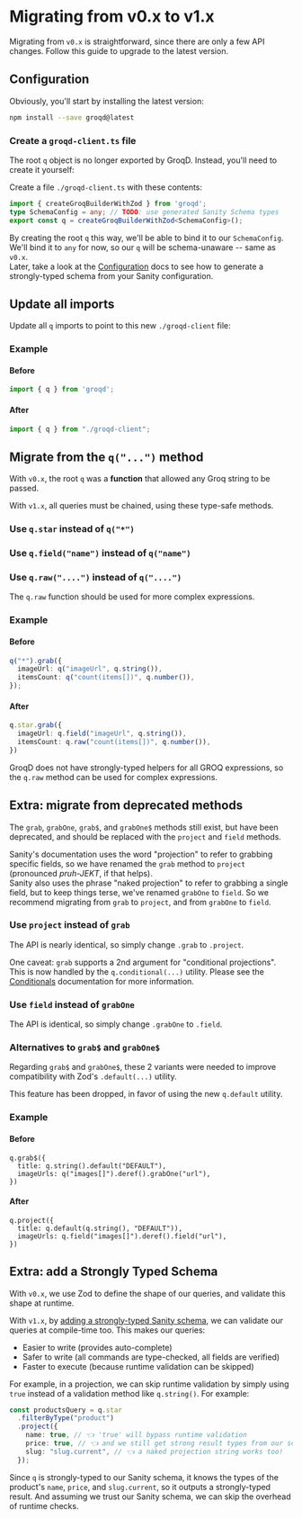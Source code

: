 
# Migrating from v0.x to v1.x

Migrating from `v0.x` is straightforward, since there are only a few API changes.  Follow this guide to upgrade to the latest version.

## Configuration

Obviously, you'll start by installing the latest version:

```sh
npm install --save groqd@latest
```

### Create a `groqd-client.ts` file

The root `q` object is no longer exported by GroqD.  Instead, you'll need to create it yourself:

Create a file `./groqd-client.ts` with these contents:
```ts
import { createGroqBuilderWithZod } from 'groqd';
type SchemaConfig = any; // TODO: use generated Sanity Schema types
export const q = createGroqBuilderWithZod<SchemaConfig>();
```

By creating the root `q` this way, we'll be able to bind it to our `SchemaConfig`.  We'll bind it to `any` for now, so our `q` will be schema-unaware -- same as `v0.x`.  
Later, take a look at the [Configuration](./configuration) docs to see how to generate a strongly-typed schema from your Sanity configuration.


## Update all imports

Update all `q` imports to point to this new `./groqd-client` file:

### Example

#### Before

```ts
import { q } from 'groqd';
```

#### After
```ts
import { q } from "./groqd-client";
```

## Migrate from the `q("...")` method

With `v0.x`, the root `q` was a **function** that allowed any Groq string to be passed.

With `v1.x`, all queries must be chained, using these type-safe methods.

### Use `q.star` instead of `q("*")`

### Use `q.field("name")` instead of `q("name")`

### Use `q.raw("....")` instead of `q("....")` 

The `q.raw` function should be used for more complex expressions.

### Example

#### Before

```ts
q("*").grab({
  imageUrl: q("imageUrl", q.string()),
  itemsCount: q("count(items[])", q.number()),
});
```

#### After
```ts
q.star.grab({
  imageUrl: q.field("imageUrl", q.string()),
  itemsCount: q.raw("count(items[])", q.number()),
})
```

GroqD does not have strongly-typed helpers for all GROQ expressions, so the `q.raw` method can be used for complex expressions.


## Extra: migrate from deprecated methods

The `grab`, `grabOne`, `grab$`, and `grabOne$` methods still exist, but have been deprecated, and should be replaced with the `project` and `field` methods.

Sanity's documentation uses the word "projection" to refer to grabbing specific fields, so we have renamed the `grab` method to `project` (pronounced *pruh-JEKT*, if that helps).  
Sanity also uses the phrase "naked projection" to refer to grabbing a single field, but to keep things terse, we've renamed `grabOne` to `field`.  So we recommend migrating from `grab` to `project`, and from `grabOne` to `field`.


### Use `project` instead of `grab`

The API is nearly identical, so simply change `.grab` to `.project`.

One caveat: `grab` supports a 2nd argument for "conditional projections".  This is now handled by the `q.conditional(...)` utility.  Please see the [Conditionals](./API/conditionals) documentation for more information.

### Use `field` instead of `grabOne`

The API is identical, so simply change `.grabOne` to `.field`.

### Alternatives to `grab$` and `grabOne$`

Regarding `grab$` and `grabOne$`, these 2 variants were needed to improve compatibility with Zod's `.default(...)` utility.

This feature has been dropped, in favor of using the new `q.default` utility. 


### Example

#### Before
```
q.grab$({
  title: q.string().default("DEFAULT"),
  imageUrls: q("images[]").deref().grabOne("url"),
})
```

#### After
```
q.project({ 
  title: q.default(q.string(), "DEFAULT")),
  imageUrls: q.field("images[]").deref().field("url"),
})
```

## Extra: add a Strongly Typed Schema

With `v0.x`, we use Zod to define the shape of our queries, and validate this shape at runtime.

With `v1.x`, by [adding a strongly-typed Sanity schema](./configuration), we can validate our queries at compile-time too. This makes our queries:

- Easier to write (provides auto-complete)
- Safer to write (all commands are type-checked, all fields are verified)
- Faster to execute (because runtime validation can be skipped)

For example, in a projection, we can skip runtime validation by simply using `true` instead of a validation method like `q.string()`.  For example:
```ts
const productsQuery = q.star
  .filterByType("product")
  .project({
    name: true, // 👈 'true' will bypass runtime validation
    price: true, // 👈 and we still get strong result types from our schema
    slug: "slug.current", // 👈 a naked projection string works too!
  });
```

Since `q` is strongly-typed to our Sanity schema, it knows the types of the product's `name`, `price`, and `slug.current`, so it outputs a strongly-typed result.  And assuming we trust our Sanity schema, we can skip the overhead of runtime checks.

